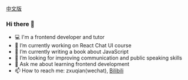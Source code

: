 [中文版](https://github.com/zxuqian/zxuqian/blob/master/README-zh_CN.md)

### Hi there 👋

<!--
**zxuqian/zxuqian** is a ✨ _special_ ✨ repository because its `README.md` (this file) appears on your GitHub profile.

Here are some ideas to get you started:

- 🔭 I’m currently working on ...
- 🌱 I’m currently learning ...
- 👯 I’m looking to collaborate on ...
- 🤔 I’m looking for help with ...
- 💬 Ask me about ...
- 📫 How to reach me: ...
- 😄 Pronouns: ...
- ⚡ Fun fact: ...
-->

- 💻 I'm a frontend developer and tutor
- 🔭 I’m currently working on React Chat UI course
- 🌱 I’m currently writing a book about JavaScript
- 🤔 I’m looking for improving communication and public speaking skills
- 💬 Ask me about learning frontend development
- 📫 How to reach me: zxuqian(wechat), [Bilibili](https://space.bilibili.com/302954484)
